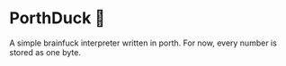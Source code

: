 # PorthDuck 🦆
A simple brainfuck interpreter written in porth.
For now, every number is stored as one byte.
